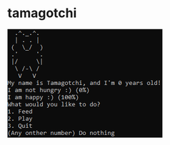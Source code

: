# tamagotchi

![Tamagotchi](https://github.com/ruitcatarino/tamagotchi/blob/master/Tamagotchi.png?raw=true)
 
